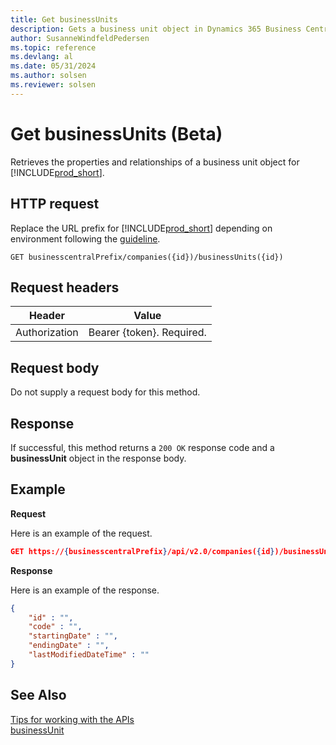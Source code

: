 ```yaml
---
title: Get businessUnits
description: Gets a business unit object in Dynamics 365 Business Central.
author: SusanneWindfeldPedersen
ms.topic: reference
ms.devlang: al
ms.date: 05/31/2024
ms.author: solsen
ms.reviewer: solsen
---
```


<!-- NOTE: This article is an auto-generated stub from the metadata file. -->
<!-- The sections marked with an EDIT_IS_REQUIRED require manual editing. -->
# Get businessUnits (Beta)

Retrieves the properties and relationships of a business unit object for [!INCLUDE[prod_short](../../../includes/prod_short.md)].

## HTTP request

Replace the URL prefix for [!INCLUDE[prod_short](../../../includes/prod_short.md)] depending on environment following the [guideline](../../../api-reference/v2.0/endpoints-apis-for-dynamics.md).
<!-- START>EDIT_IS_REQUIRED. There URL for accessing the endpoint might be different -->
```
GET businesscentralPrefix/companies({id})/businessUnits({id})
```
<!-- END>EDIT_IS_REQUIRED -->
## Request headers

|Header|Value|
|------|-----|
|Authorization  |Bearer {token}. Required. |

## Request body

Do not supply a request body for this method.

## Response

If successful, this method returns a ```200 OK``` response code and a **businessUnit** object in the response body.

## Example

**Request**

Here is an example of the request.
<!-- START>EDIT_IS_REQUIRED. There URL for accessing the endpoint might be different -->
```json
GET https://{businesscentralPrefix}/api/v2.0/companies({id})/businessUnits({id})
```
<!-- END>EDIT_IS_REQUIRED -->
**Response**

Here is an example of the response.

<!-- START>EDIT_IS_REQUIRED. Fill in values for properties -->
```json
{
    "id" : "",
    "code" : "",
    "startingDate" : "",
    "endingDate" : "",
    "lastModifiedDateTime" : ""
}
```
<!-- END>EDIT_IS_REQUIRED -->
## See Also

[Tips for working with the APIs](/dynamics365/business-central/dev-itpro/developer/devenv-connect-apps-tips)  
[businessUnit](../resources/dynamics_businessUnit.md)  
